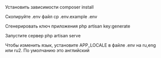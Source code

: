 Установить зависимости
composer install

Скопируйте .env файл
cp .env.example .env

Сгенерировать ключ приложения
php artisan key:generate

Запустите сервер
php artisan serve

Чтобы изменить язык, установите APP_LOCALE в файле .env на ru,eng или ru2. По умолчанию это английский